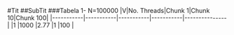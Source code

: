 #Tit
##SubTit
###Tabela 1- N=100000
|V|No. Threads|Chunk 1|Chunk 10|Chunk 100|
|-----------|-----------|-----------|-----------|---------------|
|1		 	|1000		|2.77	 	|1			|100			|
